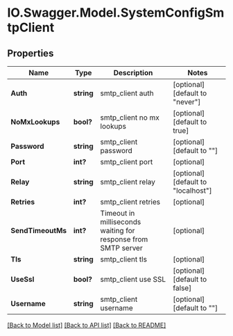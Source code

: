 # IO.Swagger.Model.SystemConfigSmtpClient
## Properties

Name | Type | Description | Notes
------------ | ------------- | ------------- | -------------
**Auth** | **string** | smtp_client auth | [optional] [default to "never"]
**NoMxLookups** | **bool?** | smtp_client no mx lookups | [optional] [default to true]
**Password** | **string** | smtp_client password | [optional] [default to ""]
**Port** | **int?** | smtp_client port | [optional] 
**Relay** | **string** | smtp_client relay | [optional] [default to "localhost"]
**Retries** | **int?** | smtp_client retries | [optional] 
**SendTimeoutMs** | **int?** | Timeout in milliseconds waiting for response from SMTP server | [optional] 
**Tls** | **string** | smtp_client tls | [optional] 
**UseSsl** | **bool?** | smtp_client use SSL | [optional] [default to false]
**Username** | **string** | smtp_client username | [optional] [default to ""]

[[Back to Model list]](../README.md#documentation-for-models) [[Back to API list]](../README.md#documentation-for-api-endpoints) [[Back to README]](../README.md)

